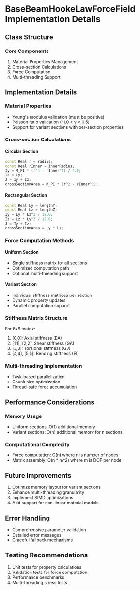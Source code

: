 # BaseBeamHookeLawForceField Implementation Details

## Class Structure

### Core Components
1. Material Properties Management
2. Cross-section Calculations
3. Force Computation
4. Multi-threading Support

## Implementation Details

### Material Properties
- Young's modulus validation (must be positive)
- Poisson ratio validation (-1.0 < ν < 0.5)
- Support for variant sections with per-section properties

### Cross-section Calculations

#### Circular Section
```cpp
const Real r = radius;
const Real rInner = innerRadius;
Iy = M_PI * (r^4 - rInner^4) / 4.0;
Iz = Iy;
J = Iy + Iz;
crossSectionArea = M_PI * (r^2 - rInner^2);
```

#### Rectangular Section
```cpp
const Real Ly = lengthY;
const Real Lz = lengthZ;
Iy = Ly * Lz^3 / 12.0;
Iz = Lz * Ly^3 / 12.0;
J = Iy + Iz;
crossSectionArea = Ly * Lz;
```

### Force Computation Methods

#### Uniform Section
- Single stiffness matrix for all sections
- Optimized computation path
- Optional multi-threading support

#### Variant Section
- Individual stiffness matrices per section
- Dynamic property updates
- Parallel computation support

### Stiffness Matrix Structure
For 6x6 matrix:
1. [0,0]: Axial stiffness (EA)
2. [1,1], [2,2]: Shear stiffness (GA)
3. [3,3]: Torsional stiffness (GJ)
4. [4,4], [5,5]: Bending stiffness (EI)

### Multi-threading Implementation
- Task-based parallelization
- Chunk size optimization
- Thread-safe force accumulation

## Performance Considerations

### Memory Usage
- Uniform sections: O(1) additional memory
- Variant sections: O(n) additional memory for n sections

### Computational Complexity
- Force computation: O(n) where n is number of nodes
- Matrix assembly: O(n * m^2) where m is DOF per node

## Future Improvements
1. Optimize memory layout for variant sections
2. Enhance multi-threading granularity
3. Implement SIMD optimizations
4. Add support for non-linear material models

## Error Handling
- Comprehensive parameter validation
- Detailed error messages
- Graceful fallback mechanisms

## Testing Recommendations
1. Unit tests for property calculations
2. Validation tests for force computation
3. Performance benchmarks
4. Multi-threading stress tests


